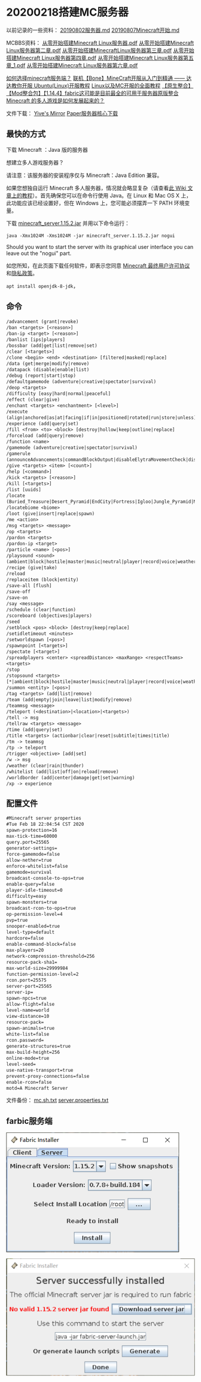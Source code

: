 # 20200218搭建MC服务器
以前记录的一些资料：
[20190802服务器.md](20190802服务器.md)
[20190807Minecraft开始.md](20190807Minecraft开始.md)

MCBBS资料：
[从零开始搭建Minecraft Linux服务器.pdf](_v_attachments/20200218204938040_7060/从零开始搭建Minecraft%20Linux服务器.pdf)
[从零开始搭建Minecraft Linux服务器第二章.pdf](_v_attachments/20200218204938040_7060/从零开始搭建Minecraft%20Linux服务器第二章.pdf)
[从零开始搭建MinecraftLinux服务器第三章.pdf](_v_attachments/20200218204938040_7060/从零开始搭建MinecraftLinux服务器第三章.pdf)
[从零开始搭建Minecraft Linux服务器第四章.pdf](_v_attachments/20200218204938040_7060/从零开始搭建Minecraft%20Linux服务器第四章.pdf)
[从零开始搭建Minecraft Linux服务器第五章_1.pdf](_v_attachments/20200218204938040_7060/从零开始搭建Minecraft%20Linux服务器第五章_1.pdf)
[从零开始搭建Minecraft Linux服务器第六章.pdf](_v_attachments/20200218204938040_7060/从零开始搭建Minecraft%20Linux服务器第六章.pdf)


[如何选择minecraft服务端？](https://www.zhihu.com/question/46881255/answer/109917528)
[联机【Bone】MineCraft开服从入门到精通 —— 达达教你开服 ](https://www.mcbbs.net/thread-868008-1-1.html)
[Ubuntu(Linux)开服教程](https://www.mcbbs.net/thread-770886-1-1.html)
[Linux以及MC开服的全面教程](https://www.mcbbs.net/thread-894575-1-1.html)
[ 【原生整合】【Mod整合包】【1.14.4】fabric这可能是目前最全的可用于服务器原版整合 ](https://www.mcbbs.net/forum.php?mod=viewthread&tid=900226)
[Minecraft 的多人游戏是如何发展起来的？](https://www.zhihu.com/question/28323894/answer/59771912)


文件下载：
[Yive's Mirror](https://yivesmirror.com/downloads/paper)
[Paper服务器核心下载](https://papermc.io/downloads)

## 最快的方式
下载 Minecraft ：Java 版的服务器

想建立多人游戏服务器？

请注意：该服务器的安装程序仅与 Minecraft：Java Edition 兼容。

如果您想独自运行 Minecraft 多人服务器，情况就会略显复杂（请查看[此 Wiki 文章上的教程](http://www.minecraftwiki.net/wiki/Setting_up_a_server)）。首先确保您可以在命令行使用 Java。在 Linux 和 Mac OS X 上，此功能应该已经设置好，但在 Windows 上，您可能必须摆弄一下 PATH 环境变量。

下载 [minecraft_server.1.15.2.jar](https://launcher.mojang.com/v1/objects/bb2b6b1aefcd70dfd1892149ac3a215f6c636b07/server.jar) 并用以下命令运行：

`java -Xmx1024M -Xms1024M -jar minecraft_server.1.15.2.jar nogui`

Should you want to start the server with its graphical user interface you can leave out the "nogui" part.

如您所知，在此页面下载任何软件，即表示您同意 [Minecraft 最终用户许可协议](https://jfmsu.minecraft.net/terms)和[隐私政策](https://go.microsoft.com/fwlink/?LinkId=521839)。


`apt install openjdk-8-jdk`，

## 命令
```
/advancement (grant|revoke)
/ban <targets> [<reason>]
/ban-ip <target> [<reason>]
/banlist [ips|players]
/bossbar (add|get|list|remove|set)
/clear [<targets>]
/clone <begin> <end> <destination> [filtered|masked|replace]
/data (get|merge|modify|remove)
/datapack (disable|enable|list)
/debug (report|start|stop)
/defaultgamemode (adventure|creative|spectator|survival)
/deop <targets>
/difficulty [easy|hard|normal|peaceful]
/effect (clear|give)
/enchant <targets> <enchantment> [<level>]
/execute (align|anchored|as|at|facing|if|in|positioned|rotated|run|store|unless)
/experience (add|query|set)
/fill <from> <to> <block> [destroy|hollow|keep|outline|replace]
/forceload (add|query|remove)
/function <name>
/gamemode (adventure|creative|spectator|survival)
/gamerule (announceAdvancements|commandBlockOutput|disableElytraMovementCheck|disableRaids|doDaylightCycle|doEntityDrops|doFireTick|doImmediateRespawn|doInsomnia|doLimitedCrafting|doMobLoot|doMobSpawning|doPatrolSpawning|doTileDrops|doTraderSpawning|doWeatherCycle|drowningDamage|fallDamage|fireDamage|keepInventory|logAdminCommands|maxCommandChainLength|maxEntityCramming|mobGriefing|naturalRegeneration|randomTickSpeed|reducedDebugInfo|sendCommandFeedback|showDeathMessages|spawnRadius|spectatorsGenerateChunks)
/give <targets> <item> [<count>]
/help [<command>]
/kick <targets> [<reason>]
/kill [<targets>]
/list [uuids]
/locate (Buried_Treasure|Desert_Pyramid|EndCity|Fortress|Igloo|Jungle_Pyramid|Mansion|Mineshaft|Monument|Ocean_Ruin|Pillager_Outpost|Shipwreck|Stronghold|Swamp_Hut|Village)
/locatebiome <biome>
/loot (give|insert|replace|spawn)
/me <action>
/msg <targets> <message>
/op <targets>
/pardon <targets>
/pardon-ip <target>
/particle <name> [<pos>]
/playsound <sound> (ambient|block|hostile|master|music|neutral|player|record|voice|weather)
/recipe (give|take)
/reload
/replaceitem (block|entity)
/save-all [flush]
/save-off
/save-on
/say <message>
/schedule (clear|function)
/scoreboard (objectives|players)
/seed
/setblock <pos> <block> [destroy|keep|replace]
/setidletimeout <minutes>
/setworldspawn [<pos>]
/spawnpoint [<targets>]
/spectate [<target>]
/spreadplayers <center> <spreadDistance> <maxRange> <respectTeams> <targets>
/stop
/stopsound <targets> [*|ambient|block|hostile|master|music|neutral|player|record|voice|weather]
/summon <entity> [<pos>]
/tag <targets> (add|list|remove)
/team (add|empty|join|leave|list|modify|remove)
/teammsg <message>
/teleport (<destination>|<location>|<targets>)
/tell -> msg
/tellraw <targets> <message>
/time (add|query|set)
/title <targets> (actionbar|clear|reset|subtitle|times|title)
/tm -> teammsg
/tp -> teleport
/trigger <objective> [add|set]
/w -> msg
/weather (clear|rain|thunder)
/whitelist (add|list|off|on|reload|remove)
/worldborder (add|center|damage|get|set|warning)
/xp -> experience
```

## 配置文件
```
#Minecraft server properties
#Tue Feb 18 22:04:54 CST 2020
spawn-protection=16
max-tick-time=60000
query.port=25565
generator-settings=
force-gamemode=false
allow-nether=true
enforce-whitelist=false
gamemode=survival
broadcast-console-to-ops=true
enable-query=false
player-idle-timeout=0
difficulty=easy
spawn-monsters=true
broadcast-rcon-to-ops=true
op-permission-level=4
pvp=true
snooper-enabled=true
level-type=default
hardcore=false
enable-command-block=false
max-players=20
network-compression-threshold=256
resource-pack-sha1=
max-world-size=29999984
function-permission-level=2
rcon.port=25575
server-port=25565
server-ip=
spawn-npcs=true
allow-flight=false
level-name=world
view-distance=10
resource-pack=
spawn-animals=true
white-list=false
rcon.password=
generate-structures=true
max-build-height=256
online-mode=true
level-seed=
use-native-transport=true
prevent-proxy-connections=false
enable-rcon=false
motd=A Minecraft Server

```

文件备份：
[mc.sh.txt](_v_attachments/20200218204938040_7060/mc.sh.txt)
[server.properties.txt](_v_attachments/20200218204938040_7060/server.properties.txt)

## farbic服务端
![](_v_images/20200219125453904_5982.png)

![](_v_images/20200219125546492_28281.png)

